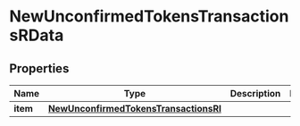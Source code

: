 

# NewUnconfirmedTokensTransactionsRData


## Properties

| Name | Type | Description | Notes |
|------------ | ------------- | ------------- | -------------|
|**item** | [**NewUnconfirmedTokensTransactionsRI**](NewUnconfirmedTokensTransactionsRI.md) |  |  |



